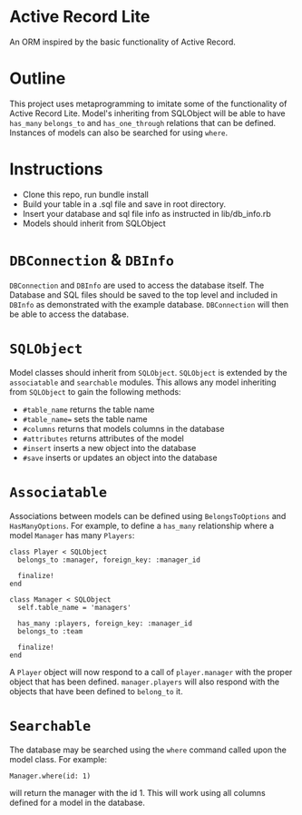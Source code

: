 # Active Record Lite

An ORM inspired by the basic functionality of Active Record.

# Outline

This project uses metaprogramming to imitate some of the functionality of Active Record Lite.  Model's inheriting from SQLObject will be able to have `has_many` `belongs_to` and `has_one_through` relations that can be defined.  Instances of models can also be searched for using `where`.

# Instructions

* Clone this repo, run bundle install
* Build your table in a .sql file and save in root directory.
* Insert your database and sql file info as instructed in lib/db_info.rb
* Models should inherit from SQLObject

# `DBConnection` & `DBInfo`

`DBConnection` and `DBInfo` are used to access the database itself.  The Database and SQL files should be saved to the top level and included in `DBInfo` as demonstrated with the example database. `DBConnection` will then be able to access the database.

# `SQLObject`

Model classes should inherit from `SQLObject`.  `SQLObject` is extended by the `associatable` and `searchable` modules.  This allows any model inheriting from `SQLObject` to gain the following methods:
* `#table_name` returns the table name
* `#table_name=` sets the table name
* `#columns` returns that models columns in the database
* `#attributes` returns attributes of the model
* `#insert` inserts a new object into the database
* `#save` inserts or updates an object into the database

# `Associatable`

Associations between models can be defined using `BelongsToOptions` and `HasManyOptions`.  For example, to define a `has_many` relationship where a model `Manager` has many `Players`:

````
class Player < SQLObject
  belongs_to :manager, foreign_key: :manager_id

  finalize!
end

class Manager < SQLObject
  self.table_name = 'managers'

  has_many :players, foreign_key: :manager_id
  belongs_to :team

  finalize!
end
````

A `Player` object will now respond to a call of `player.manager` with the proper object that has been defined.  `manager.players` will also respond with the objects that have been defined to `belong_to` it.

# `Searchable`

The database may be searched using the `where` command called upon the model class.  For example:

````
Manager.where(id: 1)
````

will return the manager with the id 1.  This will work using all columns defined for a model in the database.
